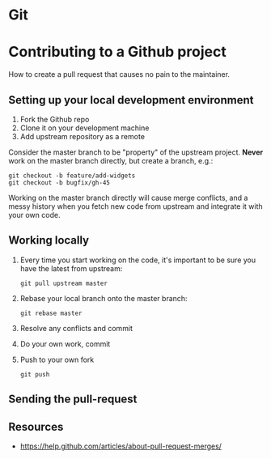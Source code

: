 # Git

# Contributing to a Github project

How to create a pull request that causes no pain to the maintainer.

## Setting up your local development environment

1. Fork the Github repo
2. Clone it on your development machine
3. Add upstream repository as a remote


Consider the master branch to be "property" of the upstream project. **Never** work on the master branch directly, but create a branch, e.g.:

```
git checkout -b feature/add-widgets
git checkout -b bugfix/gh-45
```

Working on the master branch directly will cause merge conflicts, and a messy history when you fetch new code from upstream and integrate it with your own code.

## Working locally

1. Every time you start working on the code, it's important to be sure you have the latest from upstream:

    ```
    git pull upstream master
    ```

2. Rebase your local branch onto the master branch:

    ```
    git rebase master
    ```

3. Resolve any conflicts and commit
4. Do your own work, commit
5. Push to your own fork

    ```
    git push
    ```

## Sending the pull-request

## Resources

- <https://help.github.com/articles/about-pull-request-merges/>
